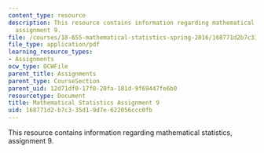 ```yaml
---
content_type: resource
description: This resource contains information regarding mathematical statistics,
  assignment 9.
file: /courses/18-655-mathematical-statistics-spring-2016/168771d2b7c335d19d7e622056ccc0fb_MIT18_655S16_ProblemSet_9.pdf
file_type: application/pdf
learning_resource_types:
- Assignments
ocw_type: OCWFile
parent_title: Assignments
parent_type: CourseSection
parent_uid: 12d71df0-17f0-20fa-181d-9f69447fe6b0
resourcetype: Document
title: Mathematical Statistics Assignment 9
uid: 168771d2-b7c3-35d1-9d7e-622056ccc0fb
---
```

This resource contains information regarding mathematical statistics, assignment 9.

